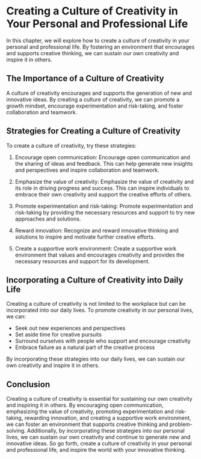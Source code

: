Creating a Culture of Creativity in Your Personal and Professional Life
=========================================================================================================

In this chapter, we will explore how to create a culture of creativity in your personal and professional life. By fostering an environment that encourages and supports creative thinking, we can sustain our own creativity and inspire it in others.

The Importance of a Culture of Creativity
-----------------------------------------

A culture of creativity encourages and supports the generation of new and innovative ideas. By creating a culture of creativity, we can promote a growth mindset, encourage experimentation and risk-taking, and foster collaboration and teamwork.

Strategies for Creating a Culture of Creativity
-----------------------------------------------

To create a culture of creativity, try these strategies:

1. Encourage open communication: Encourage open communication and the sharing of ideas and feedback. This can help generate new insights and perspectives and inspire collaboration and teamwork.

2. Emphasize the value of creativity: Emphasize the value of creativity and its role in driving progress and success. This can inspire individuals to embrace their own creativity and support the creative efforts of others.

3. Promote experimentation and risk-taking: Promote experimentation and risk-taking by providing the necessary resources and support to try new approaches and solutions.

4. Reward innovation: Recognize and reward innovative thinking and solutions to inspire and motivate further creative efforts.

5. Create a supportive work environment: Create a supportive work environment that values and encourages creativity and provides the necessary resources and support for its development.

Incorporating a Culture of Creativity into Daily Life
-----------------------------------------------------

Creating a culture of creativity is not limited to the workplace but can be incorporated into our daily lives. To promote creativity in our personal lives, we can:

* Seek out new experiences and perspectives
* Set aside time for creative pursuits
* Surround ourselves with people who support and encourage creativity
* Embrace failure as a natural part of the creative process

By incorporating these strategies into our daily lives, we can sustain our own creativity and inspire it in others.

Conclusion
----------

Creating a culture of creativity is essential for sustaining our own creativity and inspiring it in others. By encouraging open communication, emphasizing the value of creativity, promoting experimentation and risk-taking, rewarding innovation, and creating a supportive work environment, we can foster an environment that supports creative thinking and problem-solving. Additionally, by incorporating these strategies into our personal lives, we can sustain our own creativity and continue to generate new and innovative ideas. So go forth, create a culture of creativity in your personal and professional life, and inspire the world with your innovative thinking.
